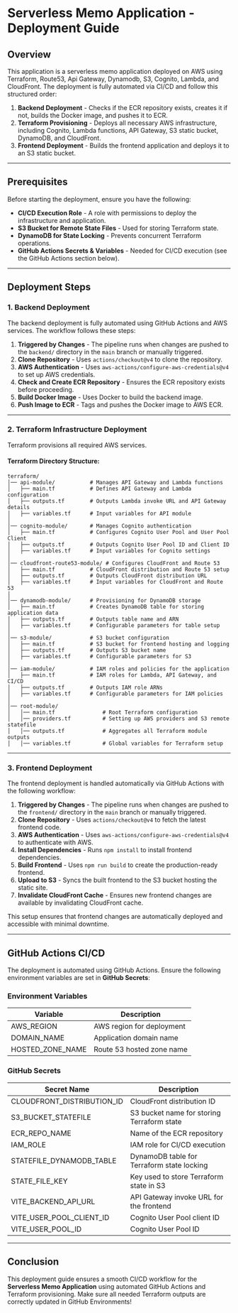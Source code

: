# Serverless Memo Application - Deployment Guide

## Overview

This application is a serverless memo application deployed on AWS using Terraform, Route53, Api Gateway, Dynamodb, S3, Cognito, Lambda, and CloudFront. The deployment is fully automated via CI/CD and follow this structured order:

1. **Backend Deployment** - Checks if the ECR repository exists, creates it if not, builds the Docker image, and pushes it to ECR.
2. **Terraform Provisioning** - Deploys all necessary AWS infrastructure, including Cognito, Lambda functions, API Gateway, S3 static bucket, DynamoDB, and CloudFront.
3. **Frontend Deployment** - Builds the frontend application and deploys it to an S3 static bucket.

---

## Prerequisites

Before starting the deployment, ensure you have the following:

- **CI/CD Execution Role** - A role with permissions to deploy the infrastructure and application.
- **S3 Bucket for Remote State Files** - Used for storing Terraform state.
- **DynamoDB for State Locking** - Prevents concurrent Terraform operations.
- **GitHub Actions Secrets & Variables** - Needed for CI/CD execution (see the GitHub Actions section below).

---

## Deployment Steps

### 1. Backend Deployment

The backend deployment is fully automated using GitHub Actions and AWS services. The workflow follows these steps:

1. **Triggered by Changes** - The pipeline runs when changes are pushed to the `backend/` directory in the `main` branch or manually triggered.
2. **Clone Repository** - Uses `actions/checkout@v4` to clone the repository.
3. **AWS Authentication** - Uses `aws-actions/configure-aws-credentials@v4` to set up AWS credentials.
4. **Check and Create ECR Repository** - Ensures the ECR repository exists before proceeding.
5. **Build Docker Image** - Uses Docker to build the backend image.
6. **Push Image to ECR** - Tags and pushes the Docker image to AWS ECR.

---

### 2. Terraform Infrastructure Deployment

Terraform provisions all required AWS services.

#### **Terraform Directory Structure:**

```plaintext
terraform/
│── api-module/           # Manages API Gateway and Lambda functions
│   ├── main.tf           # Defines API Gateway and Lambda configuration
│   ├── outputs.tf        # Outputs Lambda invoke URL and API Gateway details
│   ├── variables.tf      # Input variables for API module
│
│── cognito-module/       # Manages Cognito authentication
│   ├── main.tf           # Configures Cognito User Pool and User Pool Client
│   ├── outputs.tf        # Outputs Cognito User Pool ID and Client ID
│   ├── variables.tf      # Input variables for Cognito settings
│
│── cloudfront-route53-module/ # Configures CloudFront and Route 53
│   ├── main.tf           # CloudFront distribution and Route 53 setup
│   ├── outputs.tf        # Outputs CloudFront distribution URL
│   ├── variables.tf      # Input variables for CloudFront and Route 53
│
│── dynamodb-module/      # Provisioning for DynamoDB storage
│   ├── main.tf           # Creates DynamoDB table for storing application data
│   ├── outputs.tf        # Outputs table name and ARN
│   ├── variables.tf      # Configurable parameters for table setup
│
│── s3-module/            # S3 bucket configuration
│   ├── main.tf           # S3 bucket for frontend hosting and logging
│   ├── outputs.tf        # Outputs S3 bucket name
│   ├── variables.tf      # Configurable parameters for S3
│
│── iam-module/           # IAM roles and policies for the application
│   ├── main.tf           # IAM roles for Lambda, API Gateway, and CI/CD
│   ├── outputs.tf        # Outputs IAM role ARNs
│   ├── variables.tf      # Configurable parameters for IAM policies
│
│── root-module/
│   │── main.tf               # Root Terraform configuration
│   │── providers.tf          # Setting up AWS providers and S3 remote statefile
│   │── outputs.tf            # Aggregates all Terraform module outputs
│   │── variables.tf          # Global variables for Terraform setup
```

---

### 3. Frontend Deployment

The frontend deployment is handled automatically via GitHub Actions with the following workflow:

1. **Triggered by Changes** - The pipeline runs when changes are pushed to the `frontend/` directory in the `main` branch or manually triggered.
2. **Clone Repository** - Uses `actions/checkout@v4` to fetch the latest frontend code.
3. **AWS Authentication** - Uses `aws-actions/configure-aws-credentials@v4` to authenticate with AWS.
4. **Install Dependencies** - Runs `npm install` to install frontend dependencies.
5. **Build Frontend** - Uses `npm run build` to create the production-ready frontend.
6. **Upload to S3** - Syncs the built frontend to the S3 bucket hosting the static site.
7. **Invalidate CloudFront Cache** - Ensures new frontend changes are available by invalidating CloudFront cache.

This setup ensures that frontend changes are automatically deployed and accessible with minimal downtime.

---

## GitHub Actions CI/CD

The deployment is automated using GitHub Actions. Ensure the following environment variables are set in **GitHub Secrets**:

### Environment Variables

| Variable           | Description               |
| ------------------ | ------------------------- |
| AWS\_REGION        | AWS region for deployment |
| DOMAIN\_NAME       | Application domain name   |
| HOSTED\_ZONE\_NAME | Route 53 hosted zone name |

### GitHub Secrets

| Secret Name                  | Description                                |
| ---------------------------- | ------------------------------------------ |
| CLOUDFRONT\_DISTRIBUTION\_ID | CloudFront distribution ID                 |
| S3\_BUCKET\_STATEFILE        | S3 bucket name for storing Terraform state |
| ECR\_REPO\_NAME              | Name of the ECR repository                 |
| IAM\_ROLE                    | IAM role for CI/CD execution               |
| STATEFILE\_DYNAMODB\_TABLE   | DynamoDB table for Terraform state locking |
| STATE\_FILE\_KEY             | Key used to store Terraform state in S3    |
| VITE\_BACKEND\_API\_URL      | API Gateway invoke URL for the frontend    |
| VITE\_USER\_POOL\_CLIENT\_ID | Cognito User Pool client ID                |
| VITE\_USER\_POOL\_ID         | Cognito User Pool ID                       |

---

## Conclusion

This deployment guide ensures a smooth CI/CD workflow for the **Serverless Memo Application** using automated GitHub Actions and Terraform provisioning. Make sure all needed Terraform outputs are correctly updated in GitHub Environments!

